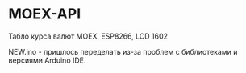 # MOEX-API
Табло курса валют  MOEX,
ESP8266,  LCD 1602


NEW.ino - пришлось переделать из-за проблем с библиотеками и версиями Arduino IDE.
